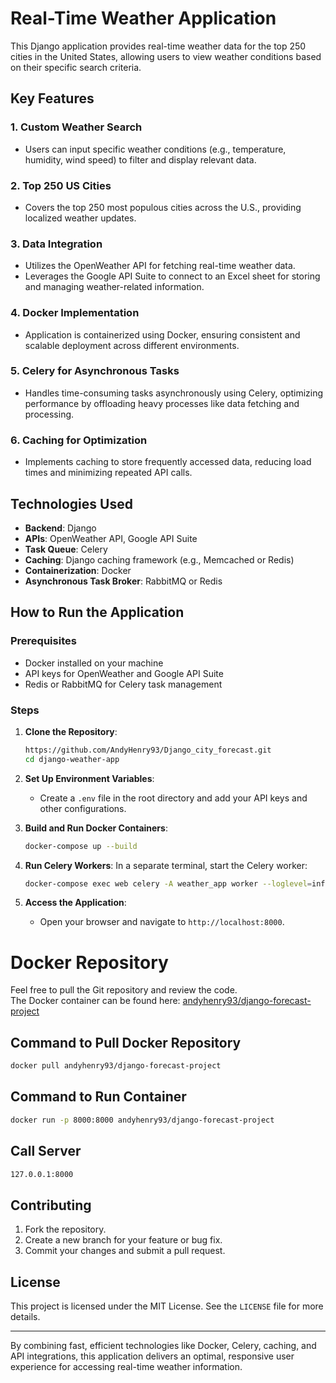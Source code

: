 # Real-Time Weather Application

This Django application provides real-time weather data for the top 250 cities in the United States, allowing users to view weather conditions based on their specific search criteria.

## Key Features

### 1. **Custom Weather Search**
- Users can input specific weather conditions (e.g., temperature, humidity, wind speed) to filter and display relevant data.

### 2. **Top 250 US Cities**
- Covers the top 250 most populous cities across the U.S., providing localized weather updates.

### 3. **Data Integration**
- Utilizes the OpenWeather API for fetching real-time weather data.
- Leverages the Google API Suite to connect to an Excel sheet for storing and managing weather-related information.

### 4. **Docker Implementation**
- Application is containerized using Docker, ensuring consistent and scalable deployment across different environments.

### 5. **Celery for Asynchronous Tasks**
- Handles time-consuming tasks asynchronously using Celery, optimizing performance by offloading heavy processes like data fetching and processing.

### 6. **Caching for Optimization**
- Implements caching to store frequently accessed data, reducing load times and minimizing repeated API calls.

## Technologies Used

- **Backend**: Django
- **APIs**: OpenWeather API, Google API Suite
- **Task Queue**: Celery
- **Caching**: Django caching framework (e.g., Memcached or Redis)
- **Containerization**: Docker
- **Asynchronous Task Broker**: RabbitMQ or Redis

## How to Run the Application

### Prerequisites
- Docker installed on your machine
- API keys for OpenWeather and Google API Suite
- Redis or RabbitMQ for Celery task management

### Steps

1. **Clone the Repository**:
    ```bash
    https://github.com/AndyHenry93/Django_city_forecast.git
    cd django-weather-app
    ```

2. **Set Up Environment Variables**:
   - Create a `.env` file in the root directory and add your API keys and other configurations.
   
3. **Build and Run Docker Containers**:
    ```bash
    docker-compose up --build
    ```

4. **Run Celery Workers**:
    In a separate terminal, start the Celery worker:
    ```bash
    docker-compose exec web celery -A weather_app worker --loglevel=info
    ```

5. **Access the Application**:
   - Open your browser and navigate to `http://localhost:8000`.
  
# Docker Repository

Feel free to pull the Git repository and review the code.  
The Docker container can be found here: [andyhenry93/django-forecast-project](https://hub.docker.com/r/andyhenry93/django-forecast-project)

## Command to Pull Docker Repository
```bash
docker pull andyhenry93/django-forecast-project
```

## Command to Run Container
  ```bash
  docker run -p 8000:8000 andyhenry93/django-forecast-project
  ```

## Call Server
```bash
127.0.0.1:8000
```

## Contributing

1. Fork the repository.
2. Create a new branch for your feature or bug fix.
3. Commit your changes and submit a pull request.

## License

This project is licensed under the MIT License. See the `LICENSE` file for more details.

---

By combining fast, efficient technologies like Docker, Celery, caching, and API integrations, this application delivers an optimal, responsive user experience for accessing real-time weather information.
